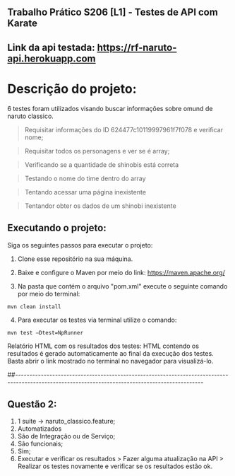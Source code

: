 ## Trabalho Prático S206 [L1] - Testes de API com Karate
## Link da api testada: https://rf-naruto-api.herokuapp.com

# Descrição do projeto:

6 testes foram utilizados visando buscar informações sobre omund de naruto classico.

> Requisitar informações do ID  624477c10119997961f7f078 e verificar nome;

> Requisitar todos os personagens e ver se é array;

> Verificando se a quantidade de shinobis está correta

> Testando o nome do time dentro do array

> Tentando acessar uma página inexistente

> Tentandor obter os dados de um shinobi inexistente


## Executando o projeto:

Siga os seguintes passos para executar o projeto:

1. Clone esse repositório na sua máquina.

2. Baixe e configure o Maven por meio do link: https://maven.apache.org/

3. Na pasta que contém o arquivo "pom.xml" execute o seguinte comando por meio do terminal:

```
mvn clean install
```

4. Para executar os testes via terminal utilize o comando:

```
mvn test –Dtest=NpRunner
```

Relatório HTML com os resultados dos testes: HTML contendo os resultados é gerado automaticamente ao final da execução dos testes. Basta abrir o link mostrado no terminal no navegador para visualizá-lo.


##------------------------------------------------------------------------------------------------------------------------------------------------

## Questão 2:

1. 1 suite -> naruto_classico.feature;
2. Automatizados
3. São de Integração ou de Serviço;
4. São funcionais;
5. Sim;
6. Executar e verificar os resultados > Fazer alguma atualização na API > Realizar os testes novamente e verificar se os resultados estão ok.
